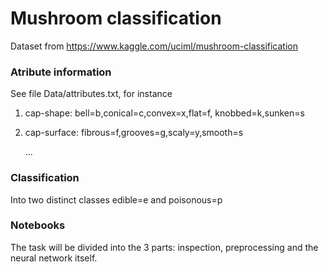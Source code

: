 # Mushroom classification

Dataset from https://www.kaggle.com/uciml/mushroom-classification

### Atribute information
See file Data/attributes.txt, for instance

1. cap-shape: bell=b,conical=c,convex=x,flat=f, knobbed=k,sunken=s

2.  cap-surface: fibrous=f,grooves=g,scaly=y,smooth=s

    ...

### Classification
Into two distinct classes edible=e and poisonous=p

### Notebooks
The task will be divided into the 3 parts: inspection, preprocessing and the neural network itself.

